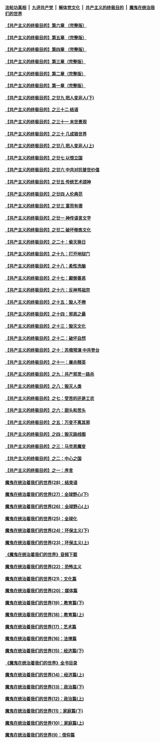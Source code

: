 ####  [法轮功真相](../../../../basic/blob/master/README.md?t=06062001) &nbsp;|&nbsp; [九评共产党](../../../../9ping.md/blob/master/README.md?t=06062001) &nbsp;|&nbsp; [解体党文化](../../../../jtdwh.md/blob/master/README.md?t=06062001)  &nbsp;|&nbsp; [共产主义的终极目的](../../../../gczydzjmd.md/blob/master/README.md?t=06062001) &nbsp;|&nbsp; [魔鬼在统治我们的世界](../../../../mgztzwmdsj.md/blob/master/README.md?t=06062001) 

#### [【共产主义的终极目的】第六章 （完整版）](../pages/nsc422/n11428913.md?t=06062001) 

#### [【共产主义的终极目的】第五章 （完整版）](../pages/nsc422/n11428912.md?t=06062001) 

#### [【共产主义的终极目的】第四章 （完整版）](../pages/nsc422/n11428907.md?t=06062001) 

#### [【共产主义的终极目的】第三章（完整版）](../pages/nsc422/n11428848.md?t=06062001) 

#### [【共产主义的终极目的】第二章（完整版）](../pages/nsc422/n11428831.md?t=06062001) 

#### [【共产主义的终极目的】第一章（完整版）](../pages/nsc422/n11417651.md?t=06062001) 

#### [【共产主义的终极目的】之廿九 把人变非人(下)](../pages/nsc422/n11344140.md?t=06062001) 

#### [【共产主义的终极目的】之三十二 结语](../pages/nsc422/n11360535.md?t=06062001) 

#### [【共产主义的终极目的】之三十一 末世景观](../pages/nsc422/n11351129.md?t=06062001) 

#### [【共产主义的终极目的】之三十 几成狼世界](../pages/nsc422/n11348280.md?t=06062001) 

#### [【共产主义的终极目的】之廿八 把人变非人(上)](../pages/nsc422/n11340492.md?t=06062001) 

#### [【共产主义的终极目的】之廿七 以恨立国](../pages/nsc422/n11336944.md?t=06062001) 

#### [【共产主义的终极目的】之廿六 中共对抗普世价值](../pages/nsc422/n11324785.md?t=06062001) 

#### [【共产主义的终极目的】之廿五 传统艺术颂神](../pages/nsc422/n11296396.md?t=06062001) 

#### [【共产主义的终极目的】之廿四 人伦典范](../pages/nsc422/n11296397.md?t=06062001) 

#### [【共产主义的终极目的】之廿三 富而有德](../pages/nsc422/n11283598.md?t=06062001) 

#### [【共产主义的终极目的】之廿一 神传语言文字](../pages/nsc422/n11263265.md?t=06062001) 

#### [【共产主义的终极目的】之廿二 破坏修炼文化](../pages/nsc422/n11245728.md?t=06062001) 

#### [【共产主义的终极目的】之二十：偷天换日](../pages/nsc422/n11238846.md?t=06062001) 

#### [【共产主义的终极目的】之十九：打开地狱门](../pages/nsc422/n11206376.md?t=06062001) 

#### [【共产主义的终极目的】之十八：柔性洗脑](../pages/nsc422/n11199994.md?t=06062001) 

#### [【共产主义的终极目的】之十七：颠倒善恶](../pages/nsc422/n11179782.md?t=06062001) 

#### [【共产主义的终极目的】之十六：反神骂祖宗](../pages/nsc422/n11166798.md?t=06062001) 

#### [【共产主义的终极目的】之十五：毁人不倦](../pages/nsc422/n11166792.md?t=06062001) 

#### [【共产主义的终极目的】之十四：邪恶之最](../pages/nsc422/n11150249.md?t=06062001) 

#### [【共产主义的终极目的】之十三：毁灭文化](../pages/nsc422/n11135227.md?t=06062001) 

#### [【共产主义的终极目的】之十二：破坏自然](../pages/nsc422/n11135214.md?t=06062001) 

#### [【共产主义的终极目的】之十：苏俄预演 中共登台](../pages/nsc422/n11118424.md?t=06062001) 

#### [【共产主义的终极目的】之十一：屠杀精英](../pages/nsc422/n11118442.md?t=06062001) 

#### [【共产主义的终极目的】之九：共产邪灵一路杀](../pages/nsc422/n11114139.md?t=06062001) 

#### [【共产主义的终极目的】之八：毁灭人类](../pages/nsc422/n11108503.md?t=06062001) 

#### [【共产主义的终极目的】之七：受苦的还是工农](../pages/nsc422/n11101809.md?t=06062001) 

#### [【共产主义的终极目的】之六：甜头和苦头](../pages/nsc422/n11096971.md?t=06062001) 

#### [【共产主义的终极目的】之五：万变不离其邪](../pages/nsc422/n11091285.md?t=06062001) 

#### [【共产主义的终极目的】之四：毁灭路线图](../pages/nsc422/n11086284.md?t=06062001) 

#### [【共产主义的终极目的】之三：马克思魔变](../pages/nsc422/n11061941.md?t=06062001) 

#### [【共产主义的终极目的】之二：中心之国](../pages/nsc422/n11047728.md?t=06062001) 

#### [【共产主义的终极目的】之一：序言](../pages/nsc422/n11086077.md?t=06062001) 

#### [魔鬼在统治着我们的世界(28)：结束语](../pages/nsc422/n10936246.md?t=06062001) 

#### [魔鬼在统治着我们的世界(27)：全球野心(下)](../pages/nsc422/n10928319.md?t=06062001) 

#### [魔鬼在统治着我们的世界(26)：全球野心(上)](../pages/nsc422/n10900318.md?t=06062001) 

#### [魔鬼在统治着我们的世界(25)：全球化](../pages/nsc422/n10788205.md?t=06062001) 

#### [魔鬼在统治着我们的世界(24)：环保主义(下)](../pages/nsc422/n10695307.md?t=06062001) 

#### [魔鬼在统治着我们的世界(23)：环保主义(上)](../pages/nsc422/n10688613.md?t=06062001) 

#### [《魔鬼在统治着我们的世界》音频下载](../pages/nsc422/n10635553.md?t=06062001) 

#### [魔鬼在统治着我们的世界(22)：恐怖主义](../pages/nsc422/n10614727.md?t=06062001) 

#### [魔鬼在统治着我们的世界(21)：文化篇](../pages/nsc422/n10597706.md?t=06062001) 

#### [魔鬼在统治着我们的世界(20)：媒体篇](../pages/nsc422/n10586579.md?t=06062001) 

#### [魔鬼在统治着我们的世界(19)：教育篇(下)](../pages/nsc422/n10564808.md?t=06062001) 

#### [魔鬼在统治着我们的世界(18)：教育篇(上)](../pages/nsc422/n10526970.md?t=06062001) 

#### [魔鬼在统治着我们的世界(17)：艺术篇](../pages/nsc422/n10499093.md?t=06062001) 

#### [魔鬼在统治着我们的世界(16)：法律篇](../pages/nsc422/n10485969.md?t=06062001) 

#### [魔鬼在统治着我们的世界(15)：经济篇(下)](../pages/nsc422/n10469975.md?t=06062001) 

#### [《魔鬼在统治着我们的世界》全书目录](../pages/nsc422/n10464261.md?t=06062001) 

#### [魔鬼在统治着我们的世界(14)：经济篇(上)](../pages/nsc422/n10457370.md?t=06062001) 

#### [魔鬼在统治着我们的世界(13)：政治篇(下)](../pages/nsc422/n10448270.md?t=06062001) 

#### [魔鬼在统治着我们的世界(12)：政治篇(上)](../pages/nsc422/n10444576.md?t=06062001) 

#### [魔鬼在统治着我们的世界(11)：家庭篇(下)](../pages/nsc422/n10440961.md?t=06062001) 

#### [魔鬼在统治着我们的世界(10)：家庭篇(上)](../pages/nsc422/n10435448.md?t=06062001) 

#### [魔鬼在统治着我们的世界(9)：信仰篇](../pages/nsc422/n10432159.md?t=06062001) 

